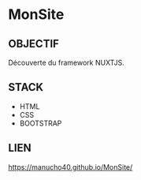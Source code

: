 # MonSite
## OBJECTIF
Découverte du framework NUXTJS.


## STACK
- HTML
- CSS
- BOOTSTRAP

## LIEN
https://manucho40.github.io/MonSite/
